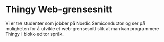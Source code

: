 # Thingy Web-grensesnitt



Vi er tre studenter som jobber på Nordic Semiconductor og ser på muligheten for å utvikle et web-grensesnitt slik at man kan programmere Thingy i blokk-editor språk. 
